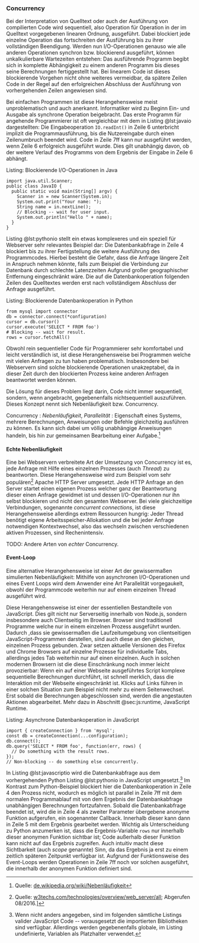 ### Concurrency
Bei der Interpretation von Quelltext oder auch der Ausführung von compilierten Code wird sequentiell, also Operation für Operation in der im Quelltext vorgegebenen linearen Ordnung, ausgeführt. Dabei blockiert jede einzelne Operation das fortschreiten der Ausführung bis zu ihrer vollständigen Beendigung. Werden nun I/O-Operationen genauso wie alle anderen Operationen synchron bzw. blockierend ausgeführt, können unkalkulierbare Wartezeiten entstehen: Das ausführende Programm begibt sich in komplette Abhängigkeit zu einem anderen Programm bis dieses seine Berechnungen fertiggestellt hat. Bei linearem Code ist dieses blockierende Vorgehen nicht ohne weiteres vermeidbar, da spätere Zeilen Code in der Regel auf den erfolgreichen Abschluss der Ausführung von vorhergehenden Zeilen angewiesen sind.

Bei einfachen Programmen ist diese Herangehensweise meist unproblematisch und auch anerkannt. Informatiker wird zu Beginn Ein- und Ausgabe als synchrone Operation beigebracht. Das erste Programm für angehende Programmierer ist oft vergleichbar mit dem in Listing @lst:javaio dargestellten: Die Eingabeoperation `IO.readInt()` in Zeile 6 unterbricht implizit die Programmausführung, bis die Nutzereingabe durch einen Zeilenumbruch beendet wird. Code in Zeile 7ff kann nur ausgeführt werden, wenn Zeile 6 erfolgreich ausgeführt wurde. Dies gilt unabhängig davon, ob der weitere Verlauf des Programms von dem Ergebnis der Eingabe in Zeile 6 abhängt.

Listing: Blockierende I/O-Operationen in Java

~~~{#lst:javaio .java}
import java.util.Scanner;
public class JavaIO {
  public static void main(String[] argv) {
    Scanner in = new Scanner(System.in);
    System.out.print("Your name: ");
    String name = in.nextLine();
    // Blocking -- wait for user input.
    System.out.println("Hello " + name);
  }
}
~~~

Listing @lst:pythonio stellt ein etwas komplexeres und ein speziell für Webserver sehr relevantes Beispiel dar: Die Datenbankabfrage in Zeile 4 blockiert bis zu ihrer Fertigstellung die weitere Ausführung des Programmcodes. Hierbei besteht die Gefahr, dass die Anfrage längere Zeit in Anspruch nehmen könnte, falls zum Beispiel die Verbindung zur Datenbank durch schlechte Latenzzeiten Aufgrund großer geographischer Entfernung eingeschränkt wäre. Die auf die Datenbankoperation folgenden Zeilen des Quelltextes werden erst nach vollständigem Abschluss der Anfrage ausgeführt.

Listing: Blockierende Datenbankoperation in Python

~~~{#lst:pythonio .python}
from mysql import connector
db = connector.connect(*configuration)
cursor = db.cursor()
cursor.execute('SELECT * FROM foo')
# Blocking -- wait for result.
rows = cursor.fetchAll()
~~~

Obwohl rein sequentieller Code für Programmierer sehr komfortabel und leicht verständlich ist, ist diese Herangehensweise bei Programmen welche mit vielen Anfragen zu tun haben problematisch. Insbesondere bei Webservern sind solche blockierende Operationen unakzeptabel, da in dieser Zeit durch den blockierten Prozess keine anderen Anfragen beantwortet werden können.

Die Lösung für dieses Problem liegt darin, Code nicht immer sequentiell, sondern, wenn angebracht, gegebenenfalls nichtsequentiell auszuführen. Dieses Konzept nennt sich Nebenläufigkeit bzw. Concurrency.

Concurrency
  : *Nebenläufigkeit*, *Parallelität*
  : Eigenschaft eines Systems, mehrere Berechnungen, Anweisungen oder Befehle gleichzeitig ausführen zu können. Es kann sich dabei um völlig unabhängige Anweisungen handeln, bis hin zur gemeinsamen Bearbeitung einer Aufgabe.[^concurrencywiki]

[^concurrencywiki]: Quelle: [de.wikipedia.org/wiki/Nebenläufigkeit](https://de.wikipedia.org/wiki/Nebenl%C3%A4ufigkeit)


#### Echte Nebenläufigkeit
Eine bei Webservern verbreitete Art der Umsetzung von Concurrency ist es, jede Anfrage mit Hilfe eines einzelnen Prozesses (auch *Thread*) zu beantworten. Diese Herangehensweise wird zum Beispiel vom sehr populären[^webserverstats] Apache HTTP Server umgesetzt. Jede HTTP Anfrage an den Server startet einen eigenen Prozess welcher ganz der Beantwortung dieser einen Anfrage gewidmet ist und dessen I/O-Operationen nur ihn selbst blockieren und nicht den gesamten Webserver. Bei viele gleichzeitige Verbindungen, sogenannte *concurrent connections*, ist diese Herangehensweise allerdings extrem Ressourcen hungrig: Jeder Thread benötigt eigene Arbeitsspeicher-Allokation und die bei jeder Anfrage notwendigen Kontextwechsel, also das wechseln zwischen verschiedenen aktiven Prozessen, sind Rechenintensiv.

[^webserverstats]: Quelle: [w3techs.com/technologies/overview/web_server/all](https://w3techs.com/technologies/overview/web_server/all); Abgerufen 08/2016.]

TODO: Andere Arten von *echter* Concurrency.

#### Event-Loop
Eine alternative Herangehensweise ist einer Art der gewissermaßen simulierten Nebenläufigkeit: Mithilfe von asynchronen I/O-Operationen und eines Event Loops wird dem Anwender eine Art Parallelität vorgegaukelt, obwohl der Programmcode weiterhin nur auf einem einzelnen Thread ausgeführt wird.

Diese Herangehensweise ist einer der essentiellen Bestandteile von JavaScript. Dies gilt nicht nur Serverseitig innerhalb von Node.js, sondern insbesondere auch Clientseitig im Browser. Browser sind traditionell Programme welche nur in einem einzelnen Prozess ausgeführt wurden. Dadurch ,dass sie gewissermaßen die Laufzeitumgebung von clientseitigen JavaScript-Programmen darstellen, sind auch diese an den gleichen, einzelnen Prozess gebunden. Zwar setzen aktuelle Versionen des Firefox und Chrome Browsers auf einzelne Prozesse für individuelle Tabs, allerdings jedes Tab weiterhin nur auf einen einzelnen. Auch in solchen modernen Browsern ist die diese Einschränkung noch immer leicht provozierbar: Wenn ein auf einer Webseite ausgeführtes Script komplexe sequentielle Berechnungen durchführt, ist schnell merklich, dass die Interaktion mit der Webseite eingeschränkt ist. Klicks auf Links führen in einer solchen Situation zum Beispiel nicht mehr zu einem Seitenwechsel. Erst sobald die Berechnungen abgeschlossen sind, werden die angestauten Aktionen abgearbeitet. Mehr dazu in Abschnitt @sec:js:runtime, JavaScript Runtime.

Listing: Asynchrone Datenbankoperation in JavaScript

~~~{#lst:javascriptio .javascript}
import { createConnection } from 'mysql';
const db = createConnection(...configuration);
db.connect();
db.query('SELECT * FROM foo', function(err, rows) {
  // Do something with the result rows.
});
// Non-blocking -- do something else concurrently.
~~~

In Listing @lst:javascriptio wird die Datenbankabfrage aus dem vorhergehenden Python Listing @lst:pythonio in JavaScript umgesetzt.[^listinglanguages] Im Kontrast zum Python-Beispiel blockiert hier die Datenbankoperation in Zeile 4 den Prozess nicht, wodurch es möglich ist parallel in Zeile 7ff mit dem normalen Programmablauf mit von dem Ergebnis der Datenbankabfrage unabhängigen Berechnungen fortzufahren. Sobald die Datenbankabfrage beendet ist, wird die in Zeile 4 als zweiter Parameter übergebene anonyme Funktion aufgerufen, ein sogenannter Callback. Innerhalb dieser kann dann in Zeile 5 mit dem Ergebnis gearbeitet werden. Wichtig als Unterscheidung zu Python anzumerken ist, dass die Ergebnis-Variable `rows` nur innerhalb dieser anonymen Funktion sichtbar ist; Code außerhalb dieser Funktion kann nicht auf das Ergebnis zugreifen. Auch intuitiv macht diese Sichtbarkeit (auch *scope* genannte) Sinn, da das Ergebnis ja erst zu einem zeitlich späteren Zeitpunkt verfügbar ist. Aufgrund der Funktionsweise des Event-Loops werden Operationen in Zeile 7ff noch vor solchen ausgeführt, die innerhalb der anonymen Funktion definiert sind.

[^listinglanguages]: Wenn nicht anders angegeben, sind im folgenden sämtliche Listings valider JavaScript Code -- vorausgesetzt die importierten Bibliotheken sind verfügbar. Allerdings werden gegebenenfalls globale, im Listing undefinierte, Variablen als Platzhalter verwendet.
